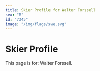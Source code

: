 ```yaml
---
title: Skier Profile for Walter Forssell
sex: "M"
id: "7345"
image: "/img/flags/swe.svg" 
---
```


# Skier Profile

This page is for: Walter Forssell.
    